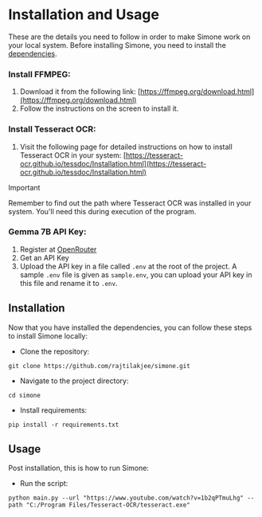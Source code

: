 # Installation and Usage

These are the details you need to follow in order to make Simone work on your local system. Before installing Simone, you need to install the [dependencies](https://rajtilakjee.github.io/simone/getting-started/dependencies/).

### Install FFMPEG:

1. Download it from the following link: [https://ffmpeg.org/download.html](https://ffmpeg.org/download.html)
2. Follow the instructions on the screen to install it.

### Install Tesseract OCR:

1. Visit the following page for detailed instructions on how to install Tesseract OCR in your system: [https://tesseract-ocr.github.io/tessdoc/Installation.html](https://tesseract-ocr.github.io/tessdoc/Installation.html)

> [!IMPORTANT]
> Remember to find out the path where Tesseract OCR was installed in your system. You'll need this during execution of the program.

### Gemma 7B API Key:

1. Register at [OpenRouter](https://openrouter.ai/)
2. Get an API Key
3. Upload the API key in a file called `.env` at the root of the project. A sample `.env` file is given as `sample.env`, you can upload your API key in this file and rename it to `.env`.

## Installation

Now that you have installed the dependencies, you can follow these steps to install Simone locally:

- Clone the repository:
```
git clone https://github.com/rajtilakjee/simone.git
```
- Navigate to the project directory:
```
cd simone
```
- Install requirements:
```
pip install -r requirements.txt
```

## Usage

Post installation, this is how to run Simone:

- Run the script:

```
python main.py --url "https://www.youtube.com/watch?v=1b2qPTmuLhg" --path "C:/Program Files/Tesseract-OCR/tesseract.exe"
```
